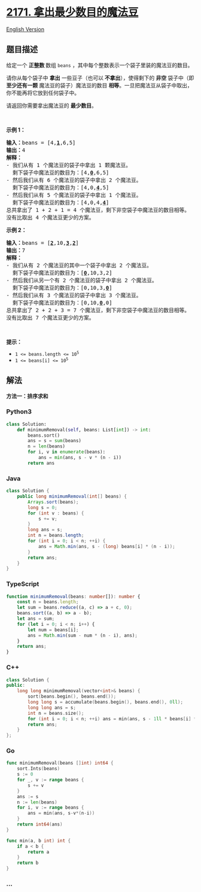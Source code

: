 # [2171. 拿出最少数目的魔法豆](https://leetcode.cn/problems/removing-minimum-number-of-magic-beans)

[English Version](/solution/2100-2199/2171.Removing%20Minimum%20Number%20of%20Magic%20Beans/README_EN.md)

## 题目描述

<!-- 这里写题目描述 -->

<p>给定一个 <strong>正整数&nbsp;</strong>数组&nbsp;<code>beans</code>&nbsp;，其中每个整数表示一个袋子里装的魔法豆的数目。</p>

<p>请你从每个袋子中&nbsp;<strong>拿出</strong>&nbsp;一些豆子（也可以<strong>&nbsp;不拿出</strong>），使得剩下的 <strong>非空</strong> 袋子中（即 <strong>至少还有一颗</strong>&nbsp;魔法豆的袋子）魔法豆的数目&nbsp;<strong>相等</strong>。一旦把魔法豆从袋子中取出，你不能再将它放到任何袋子中。</p>

<p>请返回你需要拿出魔法豆的 <strong>最少数目</strong>。</p>

<p>&nbsp;</p>

<p><strong>示例 1：</strong></p>

<pre>
<b>输入：</b>beans = [4,<u><strong>1</strong></u>,6,5]
<b>输出：</b>4
<b>解释：</b>
- 我们从有 1 个魔法豆的袋子中拿出 1 颗魔法豆。
  剩下袋子中魔法豆的数目为：[4,<u><strong>0</strong></u>,6,5]
- 然后我们从有 6 个魔法豆的袋子中拿出 2 个魔法豆。
  剩下袋子中魔法豆的数目为：[4,0,<u><strong>4</strong></u>,5]
- 然后我们从有 5 个魔法豆的袋子中拿出 1 个魔法豆。
  剩下袋子中魔法豆的数目为：[4,0,4,<u><strong>4</strong></u>]
总共拿出了 1 + 2 + 1 = 4 个魔法豆，剩下非空袋子中魔法豆的数目相等。
没有比取出 4 个魔法豆更少的方案。
</pre>

<p><strong>示例 2：</strong></p>

<pre>
<b>输入：</b>beans = [<u><strong>2</strong></u>,10,<u><strong>3</strong></u>,<u><strong>2</strong></u>]
<b>输出：</b>7
<strong>解释：</strong>
- 我们从有 2 个魔法豆的其中一个袋子中拿出 2 个魔法豆。
  剩下袋子中魔法豆的数目为：[<u><strong>0</strong></u>,10,3,2]
- 然后我们从另一个有 2 个魔法豆的袋子中拿出 2 个魔法豆。
  剩下袋子中魔法豆的数目为：[0,10,3,<u><strong>0</strong></u>]
- 然后我们从有 3 个魔法豆的袋子中拿出 3 个魔法豆。
  剩下袋子中魔法豆的数目为：[0,10,<u><strong>0</strong></u>,0]
总共拿出了 2 + 2 + 3 = 7 个魔法豆，剩下非空袋子中魔法豆的数目相等。
没有比取出 7 个魔法豆更少的方案。
</pre>

<p>&nbsp;</p>

<p><strong>提示：</strong></p>

<ul>
	<li><code>1 &lt;= beans.length &lt;= 10<sup>5</sup></code></li>
	<li><code>1 &lt;= beans[i] &lt;= 10<sup>5</sup></code></li>
</ul>

## 解法

<!-- 这里可写通用的实现逻辑 -->

**方法一：排序求和**

<!-- tabs:start -->

### **Python3**

<!-- 这里可写当前语言的特殊实现逻辑 -->

```python
class Solution:
    def minimumRemoval(self, beans: List[int]) -> int:
        beans.sort()
        ans = s = sum(beans)
        n = len(beans)
        for i, v in enumerate(beans):
            ans = min(ans, s - v * (n - i))
        return ans
```

### **Java**

<!-- 这里可写当前语言的特殊实现逻辑 -->

```java
class Solution {
    public long minimumRemoval(int[] beans) {
        Arrays.sort(beans);
        long s = 0;
        for (int v : beans) {
            s += v;
        }
        long ans = s;
        int n = beans.length;
        for (int i = 0; i < n; ++i) {
            ans = Math.min(ans, s - (long) beans[i] * (n - i));
        }
        return ans;
    }
}
```

### **TypeScript**

```ts
function minimumRemoval(beans: number[]): number {
    const n = beans.length;
    let sum = beans.reduce((a, c) => a + c, 0);
    beans.sort((a, b) => a - b);
    let ans = sum;
    for (let i = 0; i < n; i++) {
        let num = beans[i];
        ans = Math.min(sum - num * (n - i), ans);
    }
    return ans;
}
```

### **C++**

```cpp
class Solution {
public:
    long long minimumRemoval(vector<int>& beans) {
        sort(beans.begin(), beans.end());
        long long s = accumulate(beans.begin(), beans.end(), 0ll);
        long long ans = s;
        int n = beans.size();
        for (int i = 0; i < n; ++i) ans = min(ans, s - 1ll * beans[i] * (n - i));
        return ans;
    }
};
```

### **Go**

```go
func minimumRemoval(beans []int) int64 {
	sort.Ints(beans)
	s := 0
	for _, v := range beans {
		s += v
	}
	ans := s
	n := len(beans)
	for i, v := range beans {
		ans = min(ans, s-v*(n-i))
	}
	return int64(ans)
}

func min(a, b int) int {
	if a < b {
		return a
	}
	return b
}
```

### **...**

```

```

<!-- tabs:end -->
